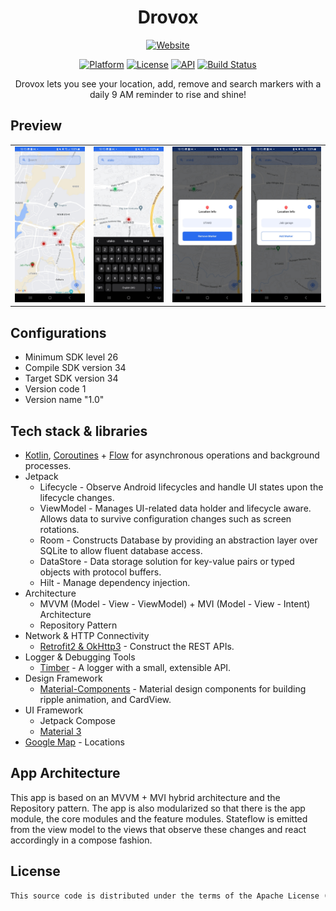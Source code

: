 <h1 align="center">Drovox</h1>

<p align="center"><a href="https://www.drovox.com"><img alt="Website" src="https://img.shields.io/badge/Website-Drovox-white"/></a> </p>

<p align="center">
  <a href="https://www.android.com/"><img alt="Platform" src="https://img.shields.io/badge/Platform-Android-green"/></a>
  <a href="https://opensource.org/licenses/Apache-2.0"><img alt="License" src="https://img.shields.io/badge/License-Apache%202.0-blue.svg"/></a>
  <a href="https://android-arsenal.com/api?level=26"><img alt="API" src="https://img.shields.io/badge/API-26%2B-yellow.svg?style=flat"/></a>
  <a href="https://github.com/drovox/actions"><img alt="Build Status" src="https://github.com/drovox/workflows/Build/badge.svg"/></a> 
</p>

<p align="center">Drovox lets you see your location, add, remove and search markers with a daily 9 AM reminder to rise and shine!</p>

## Preview

|            |            |            |            |
|------------|------------|------------|------------|
| ![img one](image_1.jpg) | ![img two](image_2.jpg) | ![img three](image_3.jpg) | ![img four](image_4.jpg) |

## Configurations
- Minimum SDK level 26
- Compile SDK version 34
- Target SDK version 34
- Version code 1
- Version name "1.0"

## Tech stack & libraries
- [Kotlin](https://kotlinlang.org/), [Coroutines](https://github.com/Kotlin/kotlinx.coroutines) + [Flow](https://kotlin.github.io/kotlinx.coroutines/kotlinx-coroutines-core/kotlinx.coroutines.flow/) for asynchronous operations and background processes.
- Jetpack
  - Lifecycle - Observe Android lifecycles and handle UI states upon the lifecycle changes.
  - ViewModel - Manages UI-related data holder and lifecycle aware. Allows data to survive configuration changes such as screen rotations.
  - Room - Constructs Database by providing an abstraction layer over SQLite to allow fluent database access.
  - DataStore - Data storage solution for key-value pairs or typed objects with protocol buffers.
  - Hilt - Manage dependency injection.
- Architecture
  - MVVM (Model - View - ViewModel) + MVI (Model - View - Intent) Architecture
  - Repository Pattern
- Network & HTTP Connectivity
  - [Retrofit2 & OkHttp3](https://github.com/square/retrofit) - Construct the REST APIs.
- Logger & Debugging Tools
  - [Timber](https://github.com/JakeWharton/timber) - A logger with a small, extensible API.
- Design Framework
  - [Material-Components](https://github.com/material-components/material-components-android) - Material design components for building ripple animation, and CardView.
- UI Framework
  - Jetpack Compose
  - [Material 3]()
- [Google Map](https://mapsplatform.google.com/) - Locations
  
## App Architecture
This app is based on an MVVM + MVI hybrid architecture and the Repository pattern.
The app is also modularized so that there is the app module, the core modules and the feature modules.
Stateflow is emitted from the view model to the views that observe these changes and react accordingly in a compose fashion.

## License
```xml
This source code is distributed under the terms of the Apache License (Version 2.0)
```
